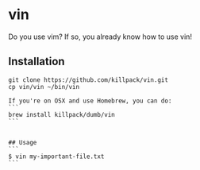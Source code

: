 # vin

Do you use vim? If so, you already know how to use vin!

## Installation
```
git clone https://github.com/killpack/vin.git
cp vin/vin ~/bin/vin
```
~~~~OR~~~~
If you're on OSX and use Homebrew, you can do:
```
brew install killpack/dumb/vin
```


## Usage
```
$ vin my-important-file.txt
```
